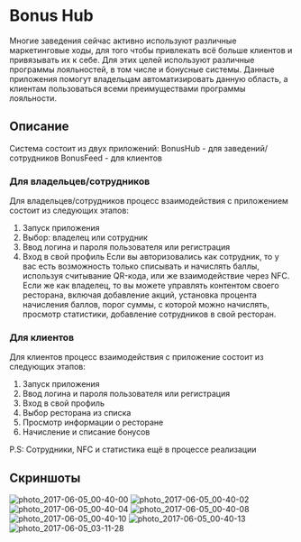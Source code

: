 # Bonus Hub

Многие заведения сейчас активно используют различные маркетинговые ходы, для того чтобы привлекать всё больше клиентов и привязывать их к себе. Для этих целей используют различные программы лояльностей, в том числе и бонусные системы.  Данные приложения помогут владельцам автоматизировать данную область, а клиентам пользоваться всеми преимуществами программы лояльности.

## Описание

Система состоит из двух приложений: 
BonusHub - для заведений/сотрудников
BonusFeed - для клиентов

### Для владельцев/сотрудников 
Для владельцев/сотрудников процесс взаимодействия с приложением состоит из следующих этапов:
1.	Запуск приложения
2.	Выбор: владелец или сотрудник
3.	Ввод логина и пароля пользователя или регистрация
4.	Вход в свой профиль
Если вы авторизовались как сотрудник, то у вас есть возможность только списывать и начислять баллы, используя считывание QR-кода, или же взаимодействие через NFC.
Если же как владелец, то вы можете управлять контентом своего ресторана, включая добавление акций, установка процента начисления баллов, порог суммы, с которой можно начислять, просмотр статистики, добавление сотрудников в свой ресторан.
### Для клиентов
Для клиентов процесс взаимодействия с приложение состоит из следующих этапов:
1.	Запуск приложения
2.	Ввод логина и пароля пользователя или регистрация
3.	Вход в свой профиль
4.	Выбор ресторана из списка
5.	Просмотр информации о ресторане
6.	Начисление и списание бонусов

P.S: Сотрудники, NFC и статистика ещё в процессе реализации

## Скриншоты

![photo_2017-06-05_00-40-00](https://user-images.githubusercontent.com/18073072/30965398-002e78c2-a45e-11e7-99e3-f0e65455b7c0.jpg)
![photo_2017-06-05_00-40-02](https://user-images.githubusercontent.com/18073072/30965400-0047b918-a45e-11e7-9715-5a530c4cef58.jpg)
![photo_2017-06-05_00-40-04](https://user-images.githubusercontent.com/18073072/30965405-005c639a-a45e-11e7-9902-c5e5be419d27.jpg)
![photo_2017-06-05_00-40-08](https://user-images.githubusercontent.com/18073072/30965402-005b5e8c-a45e-11e7-99f2-f94f2fcf9d16.jpg)
![photo_2017-06-05_00-40-10](https://user-images.githubusercontent.com/18073072/30965401-005a1be4-a45e-11e7-98c2-f37cd1812a8a.jpg)
![photo_2017-06-05_00-40-13](https://user-images.githubusercontent.com/18073072/30965403-005b699a-a45e-11e7-8426-e35b9256f02e.jpg)
![photo_2017-06-05_03-11-28](https://user-images.githubusercontent.com/18073072/30965404-005c5f08-a45e-11e7-9a55-990ce0d6d543.jpg)

